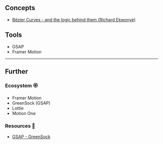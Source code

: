 ## Concepts

- [Bézier Curves - and the logic behind them (Richard Ekwonye)](https://blog.richardekwonye.com/bezier-curves)
## Tools

- GSAP
- Framer Motion


---
## Further
### Ecosystem 🏵

- Framer Motion
- GreenSock (GSAP)
- Lottie
- Motion One
### Resources 🧩

- [GSAP - GreenSock](https://greensock.com/gsap/)